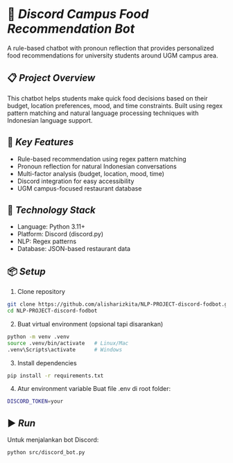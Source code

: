 # 🍜 *Discord Campus Food Recommendation Bot*

A rule-based chatbot with pronoun reflection that provides personalized food recommendations for university students around UGM campus area.

## 📋 *Project Overview*

This chatbot helps students make quick food decisions based on their budget, location preferences, mood, and time constraints. Built using regex pattern matching and natural language processing techniques with Indonesian language support.

## 🎯 *Key Features*

- Rule-based recommendation using regex pattern matching
- Pronoun reflection for natural Indonesian conversations
- Multi-factor analysis (budget, location, mood, time)
- Discord integration for easy accessibility
- UGM campus-focused restaurant database

## 🔧 *Technology Stack*

- Language: Python 3.11+
- Platform: Discord (discord.py)
- NLP: Regex patterns
- Database: JSON-based restaurant data

## 📦 *Setup*

1. Clone repository

```bash
git clone https://github.com/alisharizkita/NLP-PROJECT-discord-fodbot.git
cd NLP-PROJECT-discord-fodbot
```

2. Buat virtual environment (opsional tapi disarankan)

```bash
python -m venv .venv
source .venv/bin/activate   # Linux/Mac
.venv\Scripts\activate      # Windows
```

3. Install dependencies

```bash
pip install -r requirements.txt
```

4. Atur environment variable
Buat file .env di root folder:

```bash
DISCORD_TOKEN=your
```

## ▶️ *Run*

Untuk menjalankan bot Discord:

```bash
python src/discord_bot.py
```
